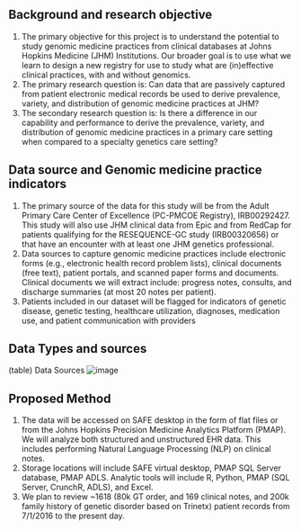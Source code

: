 ## Background and research objective
1. The primary objective for this project is to understand the potential to study genomic medicine practices from clinical databases at Johns Hopkins Medicine (JHM) Institutions. Our broader goal is to use what we learn to design a new registry for use to study what are (in)effective clinical practices, with and without genomics.
2. The primary research question is: Can data that are passively captured from patient electronic medical records be used to derive prevalence, variety, and distribution of genomic medicine practices at JHM? 
3. The secondary research question is: Is there a difference in our capability and performance to derive the prevalence, variety, and distribution of genomic medicine practices in a primary care setting when compared to a specialty genetics care setting?

## Data source and Genomic medicine practice indicators
1. The primary source of the data for this study will be from the Adult Primary Care Center of Excellence (PC-PMCOE Registry), IRB00292427. This study will also use JHM clinical data from Epic and from RedCap for patients qualifying for the RESEQUENCE-GC study (IRB00320656) or that have an encounter with at least one JHM genetics professional.
2. Data sources to capture genomic medicine practices include electronic forms (e.g., electronic health record problem lists), clinical documents (free text), patient portals, and scanned paper forms and documents. Clinical documents we will extract include: progress notes, consults, and discharge summaries (at most 20 notes per patient).
3. Patients included in our dataset will be flagged for indicators of genetic disease, genetic testing, healthcare utilization, diagnoses, medication use, and patient communication with providers

## Data Types and sources
(table)
Data Sources
![image](https://user-images.githubusercontent.com/71967651/198303612-fa0fe447-9ab6-4d52-9cb4-9b52fa4d2bcf.png)

## Proposed Method
1. The data will be accessed on SAFE desktop in the form of flat files or from the Johns Hopkins Precision Medicine Analytics Platform (PMAP). We will analyze both structured and unstructured EHR data. This includes performing Natural Language Processing (NLP) on clinical notes. 
2. Storage locations will include SAFE virtual desktop, PMAP SQL Server database, PMAP ADLS. Analytic tools will include R, Python, PMAP (SQL Server, CrunchR, ADLS), and Excel.
3. We plan to review ~1618 (80k GT order, and 169 clinical notes, and 200k family history of genetic disorder based on Trinetx) patient records from 7/1/2016 to the present day.

